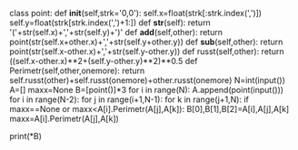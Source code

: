 
class point:
    def __init__(self,strk='0,0'):
        self.x=float(strk[:strk.index(',')])
        self.y=float(strk[strk.index(',')+1:])
    def __str__(self):
        return '('+str(self.x)+','+str(self.y)+')'
    def __add__(self,other):
        return point(str(self.x+other.x)+','+str(self.y+other.y))
    def __sub__(self,other):
        return point(str(self.x-other.x)+','+str(self.y-other.y))
    def russt(self,other):
        return ((self.x-other.x)**2+(self.y-other.y)**2)**0.5
    def Perimetr(self,other,onemore):
        return self.russt(other)+self.russt(onemore)+other.russt(onemore)
N=int(input())
A=[]
maxx=None
B=[point()]*3
for i in range(N):
    A.append(point(input()))
for i in range(N-2):
    for j in range(i+1,N-1):
        for k in range(j+1,N):
            if maxx==None or maxx<A[i].Perimetr(A[j],A[k]):
                B[0],B[1],B[2]=A[i],A[j],A[k]
                maxx=A[i].Perimetr(A[j],A[k])
                
print(*B)
